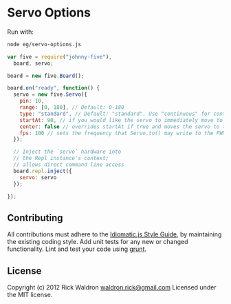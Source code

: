# Servo Options

Run with:
```bash
node eg/servo-options.js
```


```javascript
var five = require("johnny-five"),
  board, servo;

board = new five.Board();

board.on("ready", function() {
  servo = new five.Servo({
    pin: 10,
    range: [0, 180], // Default: 0-180
    type: "standard", // Default: "standard". Use "continuous" for continuous rotation servos
    startAt: 90, // if you would like the servo to immediately move to a degree
    center: false // overrides startAt if true and moves the servo to the center of the range
    fps: 100 // sets the frequency that Servo.to() may write to the PWM pin
  });

  // Inject the `servo` hardware into
  // the Repl instance's context;
  // allows direct command line access
  board.repl.inject({
    servo: servo
  });

});

```













## Contributing
All contributions must adhere to the [Idiomatic.js Style Guide](https://github.com/rwldrn/idiomatic.js),
by maintaining the existing coding style. Add unit tests for any new or changed functionality. Lint and test your code using [grunt](https://github.com/cowboy/grunt).

## License
Copyright (c) 2012 Rick Waldron <waldron.rick@gmail.com>
Licensed under the MIT license.
